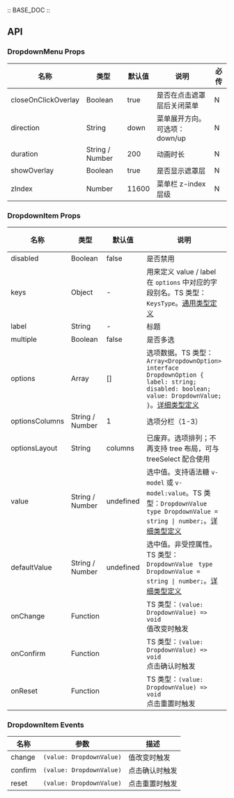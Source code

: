 :: BASE_DOC ::

## API
### DropdownMenu Props

名称 | 类型 | 默认值 | 说明 | 必传
-- | -- | -- | -- | --
closeOnClickOverlay | Boolean | true | 是否在点击遮罩层后关闭菜单 | N
direction | String | down | 菜单展开方向。可选项：down/up | N
duration | String / Number | 200 | 动画时长 | N
showOverlay | Boolean | true | 是否显示遮罩层 | N
zIndex | Number | 11600 | 菜单栏 z-index 层级 | N

### DropdownItem Props

名称 | 类型 | 默认值 | 说明 | 必传
-- | -- | -- | -- | --
disabled | Boolean | false | 是否禁用 | N
keys | Object | - | 用来定义 value / label 在 `options` 中对应的字段别名。TS 类型：`KeysType`。[通用类型定义](https://github.com/Tencent/tdesign-mobile-vue/blob/develop/src/common.ts) | N
label | String | - | 标题 | N
multiple | Boolean | false | 是否多选 | N
options | Array | [] | 选项数据。TS 类型：`Array<DropdownOption>` `interface DropdownOption { label: string; disabled: boolean; value: DropdownValue; }`。[详细类型定义](https://github.com/Tencent/tdesign-mobile-vue/tree/develop/src/dropdown-menu/type.ts) | N
optionsColumns | String / Number | 1 | 选项分栏（1-3） | N
optionsLayout | String | columns | 已废弃。选项排列；不再支持 tree 布局，可与 treeSelect 配合使用 | N
value | String / Number | undefined | 选中值。支持语法糖 `v-model` 或 `v-model:value`。TS 类型：`DropdownValue ` `type DropdownValue = string \| number;`。[详细类型定义](https://github.com/Tencent/tdesign-mobile-vue/tree/develop/src/dropdown-menu/type.ts) | N
defaultValue | String / Number | undefined | 选中值。非受控属性。TS 类型：`DropdownValue ` `type DropdownValue = string \| number;`。[详细类型定义](https://github.com/Tencent/tdesign-mobile-vue/tree/develop/src/dropdown-menu/type.ts) | N
onChange | Function |  | TS 类型：`(value: DropdownValue) => void`<br/>值改变时触发 | N
onConfirm | Function |  | TS 类型：`(value: DropdownValue) => void`<br/>点击确认时触发 | N
onReset | Function |  | TS 类型：`(value: DropdownValue) => void`<br/>点击重置时触发 | N

### DropdownItem Events

名称 | 参数 | 描述
-- | -- | --
change | `(value: DropdownValue)` | 值改变时触发
confirm | `(value: DropdownValue)` | 点击确认时触发
reset | `(value: DropdownValue)` | 点击重置时触发
